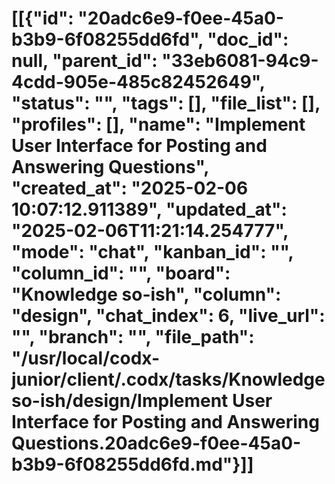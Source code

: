 # [[{"id": "20adc6e9-f0ee-45a0-b3b9-6f08255dd6fd", "doc_id": null, "parent_id": "33eb6081-94c9-4cdd-905e-485c82452649", "status": "", "tags": [], "file_list": [], "profiles": [], "name": "Implement User Interface for Posting and Answering Questions", "created_at": "2025-02-06 10:07:12.911389", "updated_at": "2025-02-06T11:21:14.254777", "mode": "chat", "kanban_id": "", "column_id": "", "board": "Knowledge so-ish", "column": "design", "chat_index": 6, "live_url": "", "branch": "", "file_path": "/usr/local/codx-junior/client/.codx/tasks/Knowledge so-ish/design/Implement User Interface for Posting and Answering Questions.20adc6e9-f0ee-45a0-b3b9-6f08255dd6fd.md"}]]